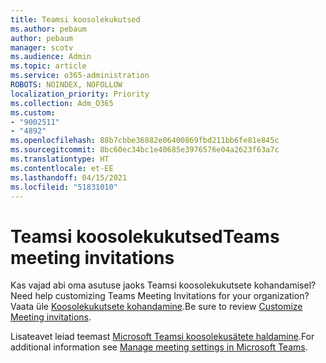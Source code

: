 ```yaml
---
title: Teamsi koosolekukutsed
ms.author: pebaum
author: pebaum
manager: scotv
ms.audience: Admin
ms.topic: article
ms.service: o365-administration
ROBOTS: NOINDEX, NOFOLLOW
localization_priority: Priority
ms.collection: Adm_O365
ms.custom:
- "9002511"
- "4892"
ms.openlocfilehash: 88b7cbbe36882e06400869fbd211bb6fe81e845c
ms.sourcegitcommit: 8bc60ec34bc1e40685e3976576e04a2623f63a7c
ms.translationtype: HT
ms.contentlocale: et-EE
ms.lasthandoff: 04/15/2021
ms.locfileid: "51831010"
---
```

# <a name="teams-meeting-invitations"></a><span data-ttu-id="75de5-102">Teamsi koosolekukutsed</span><span class="sxs-lookup"><span data-stu-id="75de5-102">Teams meeting invitations</span></span>

<span data-ttu-id="75de5-103">Kas vajad abi oma asutuse jaoks Teamsi koosolekukutsete kohandamisel?</span><span class="sxs-lookup"><span data-stu-id="75de5-103">Need help customizing Teams Meeting Invitations for your organization?</span></span> <span data-ttu-id="75de5-104">Vaata üle [Koosolekukutsete kohandamine](https://docs.microsoft.com/microsoftteams/meeting-settings-in-teams#customize-meeting-invitations).</span><span class="sxs-lookup"><span data-stu-id="75de5-104">Be sure to review [Customize Meeting invitations](https://docs.microsoft.com/microsoftteams/meeting-settings-in-teams#customize-meeting-invitations).</span></span>  

<span data-ttu-id="75de5-105">Lisateavet leiad teemast [Microsoft Teamsi koosolekusätete haldamine](https://docs.microsoft.com/microsoftteams/meeting-settings-in-teams).</span><span class="sxs-lookup"><span data-stu-id="75de5-105">For additional information see [Manage meeting settings in Microsoft Teams](https://docs.microsoft.com/microsoftteams/meeting-settings-in-teams).</span></span>
